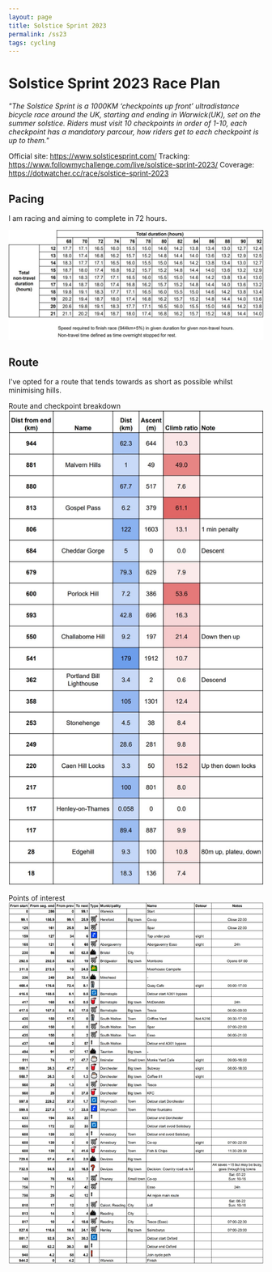 ```yaml
---
layout: page
title: Solstice Sprint 2023
permalink: /ss23
tags: cycling
---
```


# Solstice Sprint 2023 Race Plan

_"The Solstice Sprint is a 1000KM ‘checkpoints up front’ ultradistance bicycle race around the UK, starting and ending in Warwick(UK), set on the summer solstice. Riders must visit 10 checkpoints in order of 1-10, each checkpoint has a mandatory parcour, how riders get to each checkpoint is up to them."_

Official site: https://www.solsticesprint.com/
Tracking: https://www.followmychallenge.com/live/solstice-sprint-2023/
Coverage: https://dotwatcher.cc/race/solstice-sprint-2023

## Pacing
I am racing and aiming to complete in 72 hours.

![Checkpoints](/data/ss23-pace.jpg)

## Route

I've opted for a route that tends towards as short as possible whilst minimising hills.

Route and checkpoint breakdown
![Checkpoints](/data/ss23-checkpoints.jpg)

Points of interest
![Waypoints](/data/ss23-waypoints.jpg)